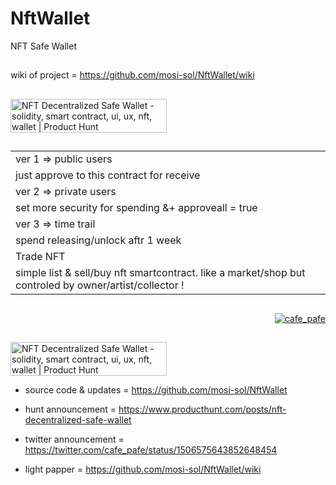 # NftWallet
NFT Safe Wallet

##

wiki of project = https://github.com/mosi-sol/NftWallet/wiki

##

<a href="https://www.producthunt.com/posts/nft-decentralized-safe-wallet?utm_source=badge-featured&utm_medium=badge&utm_souce=badge-nft&#0045;decentralized&#0045;safe&#0045;wallet" target="_blank"><img src="https://api.producthunt.com/widgets/embed-image/v1/featured.svg?post_id=337357&theme=light" alt="NFT&#0032;Decentralized&#0032;Safe&#0032;Wallet - solidity&#0044;&#0032;smart&#0032;contract&#0044;&#0032;ui&#0044;&#0032;ux&#0044;&#0032;nft&#0044;&#0032;wallet | Product Hunt" style="width: 250px; height: 54px;" width="250" height="54" /></a>

##

<table>
  <tr>
    <td>
    ver 1 => public users
    </td>
  </tr>
  <tr>
    <td>just approve to this contract for receive</td>
  </tr>
  
  <tr>
    <td>
    ver 2 => private users
    </td>
  </tr>
  <tr>
    <td>set more security for spending &+ approveall = true</td>
  </tr>
  
  <tr>
    <td>
    ver 3 => time trail
    </td>
  </tr>
  <tr>
    <td>spend releasing/unlock aftr 1 week</td>
  </tr>
  
  <tr>
    <td>
    Trade NFT
    </td>
  </tr>
  <tr>
    <td>simple list & sell/buy nft smartcontract. like a market/shop but controled by owner/artist/collector !</td>
  </tr>
</table>
  

##

<p align="right">
  <a href="https://github.com/mosi-sol/NftWallet" target="blank">
  <img src="https://img.shields.io/badge/NFT%20Safe-Wallet-blue?style=flat" alt="cafe_pafe" /></a>  
</p>


##

##
<a href="https://www.producthunt.com/posts/nft-decentralized-safe-wallet?utm_source=badge-featured&utm_medium=badge&utm_souce=badge-nft&#0045;decentralized&#0045;safe&#0045;wallet" target="_blank"><img src="https://api.producthunt.com/widgets/embed-image/v1/featured.svg?post_id=337357&theme=light" alt="NFT&#0032;Decentralized&#0032;Safe&#0032;Wallet - solidity&#0044;&#0032;smart&#0032;contract&#0044;&#0032;ui&#0044;&#0032;ux&#0044;&#0032;nft&#0044;&#0032;wallet | Product Hunt" style="width: 250px; height: 54px;" width="250" height="54" /></a>

* source code & updates = https://github.com/mosi-sol/NftWallet

* hunt announcement = https://www.producthunt.com/posts/nft-decentralized-safe-wallet

* twitter announcement = https://twitter.com/cafe_pafe/status/1506575643852648454

* light papper = https://github.com/mosi-sol/NftWallet/wiki
